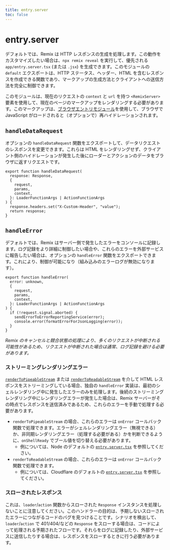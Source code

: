 ```yaml
---
title: entry.server
toc: false
---
```


# entry.server

デフォルトでは、Remix は HTTP レスポンスの生成を処理します。この動作をカスタマイズしたい場合は、`npx remix reveal` を実行して、優先される `app/entry.server.tsx` (または `.jsx`) を生成できます。このモジュールの `default` エクスポートは、HTTP ステータス、ヘッダー、HTML を含むレスポンスを作成できる関数であり、マークアップの生成方法とクライアントへの送信方法を完全に制御できます。

このモジュールは、現在のリクエストの `context` と `url` を持つ `<RemixServer>` 要素を使用して、現在のページのマークアップをレンダリングする必要があります。このマークアップは、[ブラウザエントリモジュール][browser-entry-module]を使用して、ブラウザで JavaScript がロードされると（オプションで）再ハイドレーションされます。

## `handleDataRequest`

オプションの `handleDataRequest` 関数をエクスポートして、データリクエストのレスポンスを変更できます。これらは HTML をレンダリングせず、クライアント側のハイドレーションが発生した後にローダーとアクションのデータをブラウザに返すリクエストです。

```tsx
export function handleDataRequest(
  response: Response,
  {
    request,
    params,
    context,
  }: LoaderFunctionArgs | ActionFunctionArgs
) {
  response.headers.set("X-Custom-Header", "value");
  return response;
}
```

## `handleError`

デフォルトでは、Remix はサーバー側で発生したエラーをコンソールに記録します。ログ記録をより詳細に制御したい場合や、これらのエラーを外部サービスに報告したい場合は、オプションの `handleError` 関数をエクスポートできます。これにより、制御が可能になり（組み込みのエラーログが無効になります）。

```tsx
export function handleError(
  error: unknown,
  {
    request,
    params,
    context,
  }: LoaderFunctionArgs | ActionFunctionArgs
) {
  if (!request.signal.aborted) {
    sendErrorToErrorReportingService(error);
    console.error(formatErrorForJsonLogging(error));
  }
}
```

_Remix のキャンセルと競合状態の処理により、多くのリクエストが中断される可能性があるため、リクエストが中断された場合は通常、ログ記録を避ける必要があります。_

### ストリーミングレンダリングエラー

[`renderToPipeableStream`][rendertopipeablestream] または [`renderToReadableStream`][rendertoreadablestream] を介して HTML レスポンスをストリーミングしている場合、独自の `handleError` 実装は、最初のシェルレンダリング中に発生したエラーのみを処理します。後続のストリーミングレンダリング中にレンダリングエラーが発生した場合は、Remix サーバーがその時点でレスポンスを送信済みであるため、これらのエラーを手動で処理する必要があります。

- `renderToPipeableStream` の場合、これらのエラーは `onError` コールバック関数で処理できます。エラーがシェルレンダリングエラー（無視できる）か、非同期レンダリングエラー（処理する必要がある）かを判断できるように、`onShellReady` でブール値を切り替える必要があります。
  - 例については、Node のデフォルトの [`entry.server.tsx`][node-streaming-entry-server] を参照してください。
- `renderToReadableStream` の場合、これらのエラーは `onError` コールバック関数で処理できます。
  - 例については、Cloudflare のデフォルトの [`entry.server.tsx`][cloudflare-streaming-entry-server] を参照してください。

### スローされたレスポンス

これは、`loader`/`action` 関数からスローされた `Response` インスタンスを処理しないことに注意してください。このハンドラーの目的は、予期しないスローされたエラーにつながるコードのバグを見つけることです。シナリオを検出して、`loader`/`action` で 401/404/などの `Response` をスローする場合は、コードによって処理される予期されたフローです。それらをログに記録したり、外部サービスに送信したりする場合は、レスポンスをスローするときに行う必要があります。

[browser-entry-module]: ./entry.client
[rendertopipeablestream]: https://react.dev/reference/react-dom/server/renderToPipeableStream
[rendertoreadablestream]: https://react.dev/reference/react-dom/server/renderToReadableStream
[node-streaming-entry-server]: https://github.com/remix-run/remix/blob/main/packages/remix-dev/config/defaults/entry.server.node.tsx
[cloudflare-streaming-entry-server]: https://github.com/remix-run/remix/blob/main/packages/remix-dev/config/defaults/entry.server.cloudflare.tsx
